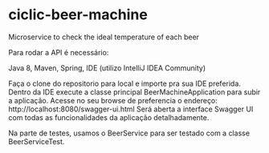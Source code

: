 # ciclic-beer-machine
Microservice to check the ideal temperature of each beer

Para rodar a API é necessário:

Java 8,
Maven,
Spring,
IDE (utilizo IntelliJ IDEA Community)

Faça o clone do repositorio para local e importe pra sua IDE preferida.
Dentro da IDE execute a classe principal BeerMachineApplication para subir a aplicação. 
Acesse no seu browse de preferencia o endereço: http://localhost:8080/swagger-ui.html
Será aberta a interface Swagger UI com todas as funcionalidades da aplicação detalhadamente. 

Na parte de testes, usamos o BeerService para ser testado com a classe BeerServiceTest.  
